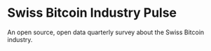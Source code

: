 # Swiss Bitcoin Industry Pulse
 
An open source, open data quarterly survey about the Swiss Bitcoin industry.

